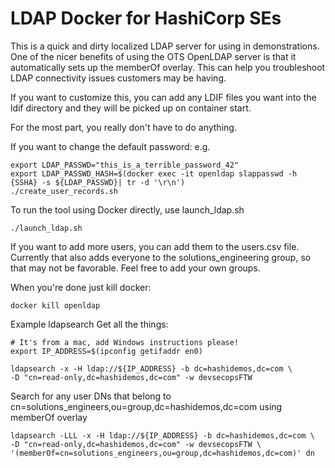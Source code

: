 # LDAP Docker for HashiCorp SEs

This is a quick and dirty localized LDAP server for using in demonstrations. One of the nicer benefits of using the OTS OpenLDAP server is that it automatically sets up the memberOf overlay.   This can help you troubleshoot LDAP connectivity issues customers may be having.

If you want to customize this, you can add any LDIF files you want into the ldif directory and they will be picked up on container start.

For the most part, you really don't have to do anything.


If you want to change the default password:
e.g.
```
export LDAP_PASSWD="this_is_a_terrible_password_42"
export LDAP_PASSWD_HASH=$(docker exec -it openldap slappasswd -h {SSHA} -s ${LDAP_PASSWD}| tr -d '\r\n')
./create_user_records.sh
```

To run the tool using Docker directly, use launch_ldap.sh
```
./launch_ldap.sh
```

If you want to add more users, you can add them to the users.csv file.   Currently that also adds everyone to the solutions_engineering group, so that may not be favorable.   Feel free to add your own groups.   

When you're done just kill docker:
```
docker kill openldap
```


Example ldapsearch
Get all the things:
```
# It's from a mac, add Windows instructions please!
export IP_ADDRESS=$(ipconfig getifaddr en0)

ldapsearch -x -H ldap://${IP_ADDRESS} -b dc=hashidemos,dc=com \
-D "cn=read-only,dc=hashidemos,dc=com" -w devsecopsFTW
```

Search for any user DNs that belong to cn=solutions_engineers,ou=group,dc=hashidemos,dc=com using memberOf overlay
```
ldapsearch -LLL -x -H ldap://${IP_ADDRESS} -b dc=hashidemos,dc=com \
-D "cn=read-only,dc=hashidemos,dc=com" -w devsecopsFTW \
'(memberOf=cn=solutions_engineers,ou=group,dc=hashidemos,dc=com)' dn
```
